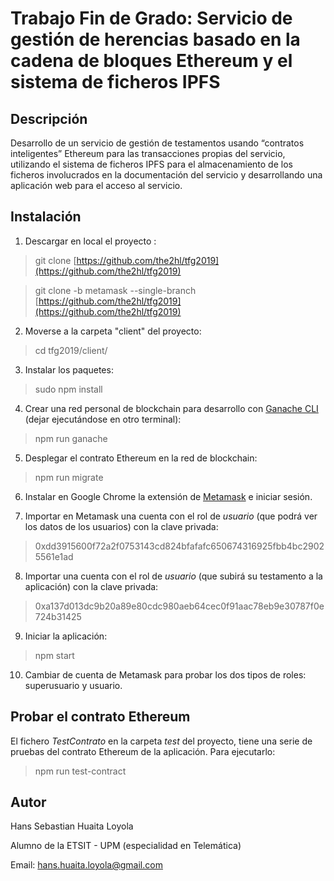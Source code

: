 
# Trabajo Fin de Grado: Servicio de gestión de herencias basado en la cadena de bloques Ethereum y el sistema de ficheros IPFS

## Descripción

Desarrollo de un servicio de gestión de testamentos usando “contratos inteligentes” Ethereum para las transacciones propias del servicio, utilizando el sistema de ficheros IPFS para el almacenamiento de los ficheros involucrados en la documentación del servicio y desarrollando una aplicación web para el acceso al servicio.

## Instalación

1) Descargar en local el proyecto :

>git clone [https://github.com/the2hl/tfg2019](https://github.com/the2hl/tfg2019)

>git clone -b metamask --single-branch [https://github.com/the2hl/tfg2019](https://github.com/the2hl/tfg2019)

2) Moverse a la carpeta "client" del proyecto:

>cd tfg2019/client/

3) Instalar los paquetes:
>sudo npm install

4) Crear una red personal de blockchain para desarrollo con [Ganache CLI ](https://github.com/trufflesuite/ganache-cli) (dejar ejecutándose en otro terminal):

>npm run ganache

5) Desplegar el contrato Ethereum en la red de blockchain:

>npm run migrate

6) Instalar en Google Chrome la extensión de [Metamask](https://chrome.google.com/webstore/detail/metamask/nkbihfbeogaeaoehlefnkodbefgpgknn) e iniciar sesión.

7) Importar en Metamask una cuenta con el rol de *usuario* (que podrá ver los datos de los usuarios) con la clave privada:

>0xdd3915600f72a2f0753143cd824bfafafc650674316925fbb4bc29025561e1ad

8) Importar una cuenta con el rol de *usuario* (que subirá su testamento a la aplicación) con la clave privada:

>0xa137d013dc9b20a89e80cdc980aeb64cec0f91aac78eb9e30787f0e724b31425

9) Iniciar la aplicación:

>npm start

10) Cambiar de cuenta de Metamask para probar los dos tipos de roles: superusuario y usuario.

## Probar el contrato Ethereum

El fichero *TestContrato* en la carpeta *test* del proyecto, tiene una serie de pruebas del contrato Ethereum de la aplicación. Para ejecutarlo:
>npm run test-contract 

## Autor

Hans Sebastian Huaita Loyola
  
Alumno de la ETSIT - UPM (especialidad en Telemática)

Email: hans.huaita.loyola@gmail.com
